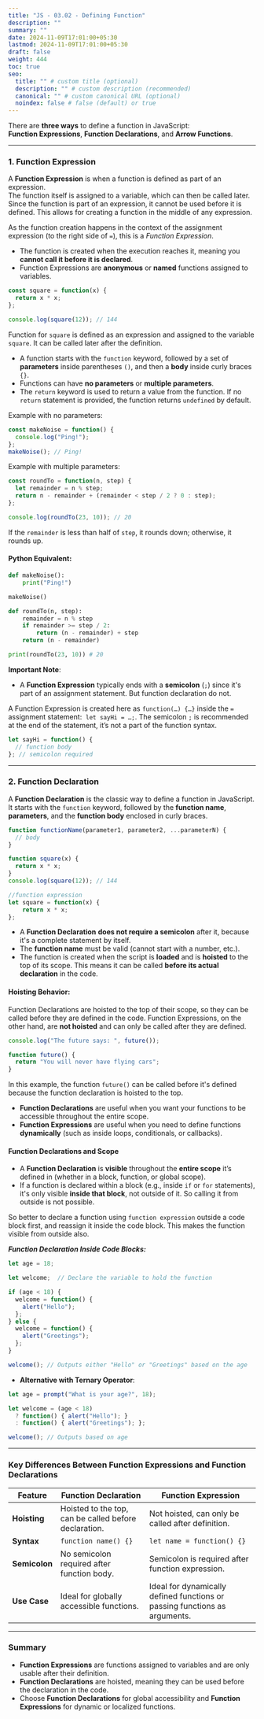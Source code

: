 ```yaml
---
title: "JS - 03.02 - Defining Function"
description: ""
summary: ""
date: 2024-11-09T17:01:00+05:30
lastmod: 2024-11-09T17:01:00+05:30
draft: false
weight: 444
toc: true
seo:
  title: "" # custom title (optional)
  description: "" # custom description (recommended)
  canonical: "" # custom canonical URL (optional)
  noindex: false # false (default) or true
---
```




There are **three ways** to define a function in JavaScript:    
**Function Expressions**, **Function Declarations**, and **Arrow Functions**.

---

### **1. Function Expression**

A **Function Expression** is when a function is defined as part of an expression.   
The function itself is assigned to a variable, which can then be called later.   
Since the function is part of an expression, it cannot be used before it is defined.
This allows for creating a function in the middle of any expression.

As the function creation happens in the context of the assignment expression (to the right side of `=`), this is a _Function Expression_.

  - The function is created when the execution reaches it, meaning you **cannot call it before it is declared**.
  - Function Expressions are **anonymous** or **named** functions assigned to variables.

```js
const square = function(x) {
  return x * x;
};

console.log(square(12)); // 144
```
Function for `square` is defined as an expression and assigned to the variable `square`. It can be called later after the definition.

- A function starts with the `function` keyword, followed by a set of **parameters** inside parentheses `()`, and then a **body** inside curly braces `{}`.
- Functions can have **no parameters** or **multiple parameters**.
- The `return` keyword is used to return a value from the function. If no `return` statement is provided, the function returns `undefined` by default.

Example with no parameters:
```js
const makeNoise = function() {
  console.log("Ping!");
};
makeNoise(); // Ping!
```

Example with multiple parameters:
```js
const roundTo = function(n, step) {
  let remainder = n % step;
  return n - remainder + (remainder < step / 2 ? 0 : step);
};

console.log(roundTo(23, 10)); // 20
```
If the `remainder` is less than half of `step`, it rounds down; otherwise, it rounds up.

#### Python Equivalent:
```python
def makeNoise():
    print("Ping!")

makeNoise()

def roundTo(n, step):
    remainder = n % step
    if remainder >= step / 2:
        return (n - remainder) + step
    return (n - remainder)

print(roundTo(23, 10)) # 20
```

**Important Note**:  
- A **Function Expression** typically ends with a **semicolon** (`;`) since it's part of an assignment statement. But function declaration do not.

A Function Expression is created here as `function(…) {…}` inside the `=` assignment statement:  `let sayHi = …;`.
The semicolon `;` is recommended at the end of the statement, it’s not a part of the function syntax.
  ```js
  let sayHi = function() {
    // function body
  }; // semicolon required
  ```

---

### **2. Function Declaration**

A **Function Declaration** is the classic way to define a function in JavaScript. It starts with the `function` keyword, followed by the **function name**, **parameters**, and the **function body** enclosed in curly braces.
  ```js
  function functionName(parameter1, parameter2, ...parameterN) {
    // body
  }
  ```

```js
function square(x) {
  return x * x;
}
console.log(square(12)); // 144

//function expression
let square = function(x) {
	return x * x;
};
```
  - A **Function Declaration** **does not require a semicolon** after it, because it's a complete statement by itself.
  - The **function name** must be valid (cannot start with a number, etc.).
  - The function is created when the script is **loaded** and is **hoisted** to the top of its scope. This means it can be called **before its actual declaration** in the code.

#### **Hoisting Behavior**:  
Function Declarations are hoisted to the top of their scope, so they can be called before they are defined in the code. Function Expressions, on the other hand, are **not hoisted** and can only be called after they are defined.

```js
console.log("The future says: ", future());

function future() {
  return "You will never have flying cars";
}
```
In this example, the function `future()` can be called before it's defined because the function declaration is hoisted to the top.

  - **Function Declarations** are useful when you want your functions to be accessible throughout the entire scope.
  - **Function Expressions** are useful when you need to define functions **dynamically** (such as inside loops, conditionals, or callbacks).



#### Function Declarations and Scope

- A **Function Declaration** is **visible** throughout the **entire scope** it’s defined in (whether in a block, function, or global scope).
- If a function is declared within a block (e.g., inside `if` or `for` statements), it's only visible **inside that block**, not outside of it. So calling it from outside is not possible.

So better to declare a function using `function expression` outside a code block first, and reassign it inside the code block. This makes the function visible from outside also.

***Function Declaration Inside Code Blocks:***
```js
let age = 18;

let welcome;  // Declare the variable to hold the function

if (age < 18) {
  welcome = function() {
    alert("Hello");
  };
} else {
  welcome = function() {
    alert("Greetings");
  };
}

welcome(); // Outputs either "Hello" or "Greetings" based on the age
```

- **Alternative with Ternary Operator**:
```js
let age = prompt("What is your age?", 18);

let welcome = (age < 18)
  ? function() { alert("Hello"); }
  : function() { alert("Greetings"); };

welcome(); // Outputs based on age
```

---

### **Key Differences Between Function Expressions and Function Declarations**

| Feature       | **Function Declaration**                              | **Function Expression**                                                    |
| ------------- | ----------------------------------------------------- | -------------------------------------------------------------------------- |
| **Hoisting**  | Hoisted to the top, can be called before declaration. | Not hoisted, can only be called after definition.                          |
| **Syntax**    | `function name() {}`                                  | `let name = function() {}`                                                 |
| **Semicolon** | No semicolon required after function body.            | Semicolon is required after function expression.                           |
| **Use Case**  | Ideal for globally accessible functions.              | Ideal for dynamically defined functions or passing functions as arguments. |

---

### **Summary**

- **Function Expressions** are functions assigned to variables and are only usable after their definition.
- **Function Declarations** are hoisted, meaning they can be used before the declaration in the code.
- Choose **Function Declarations** for global accessibility and **Function Expressions** for dynamic or localized functions.

